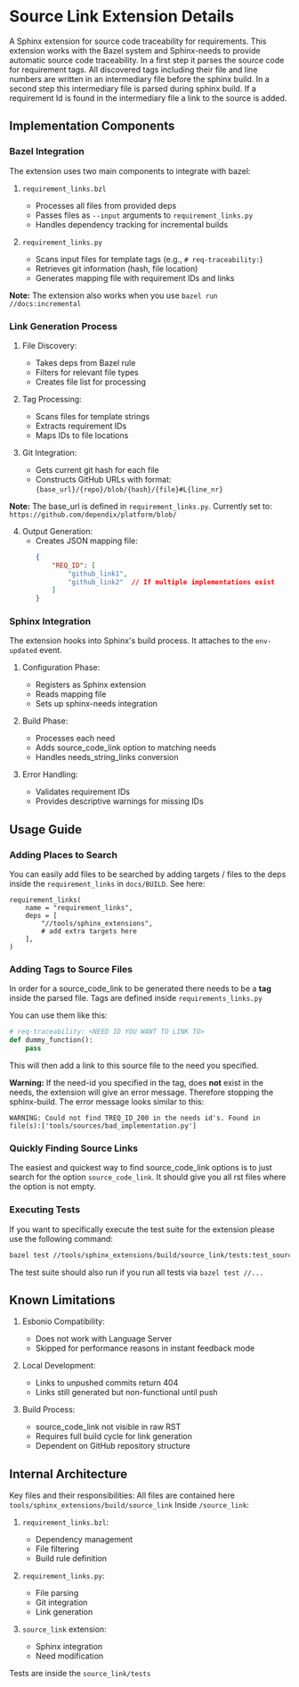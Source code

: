 # Source Link Extension Details

A Sphinx extension for source code traceability for requirements. This extension works with the Bazel system and Sphinx-needs to provide automatic source code traceability.
In a first step it parses the source code for requirement tags. All discovered tags including their file and line numbers are written in an intermediary file before the sphinx build.
In a second step this intermediary file is parsed during sphinx build. If a requirement Id is found in the intermediary file a link to the source is added.

## Implementation Components

### Bazel Integration
The extension uses two main components to integrate with bazel:

1. `requirement_links.bzl`
   - Processes all files from provided deps
   - Passes files as `--input` arguments to `requirement_links.py`
   - Handles dependency tracking for incremental builds

2. `requirement_links.py`
   - Scans input files for template tags (e.g., `# req-traceability:`)
   - Retrieves git information (hash, file location)
   - Generates mapping file with requirement IDs and links

**Note:** The extension also works when you use `bazel run //docs:incremental`

### Link Generation Process

1. File Discovery:
   - Takes deps from Bazel rule
   - Filters for relevant file types
   - Creates file list for processing

2. Tag Processing:
   - Scans files for template strings
   - Extracts requirement IDs
   - Maps IDs to file locations

3. Git Integration:
   - Gets current git hash for each file
   - Constructs GitHub URLs with format:
     `{base_url}/{repo}/blob/{hash}/{file}#L{line_nr}`

**Note:** The base_url is defined in `requirement_links.py`. Currently set to: `https://github.com/dependix/platform/blob/`

4. Output Generation:
   - Creates JSON mapping file:
     ```json
     {
         "REQ_ID": [
             "github_link1",
             "github_link2"  // If multiple implementations exist
         ]
     }
     ```

### Sphinx Integration
The extension hooks into Sphinx's build process. It attaches to the `env-updated` event.

1. Configuration Phase:
   - Registers as Sphinx extension
   - Reads mapping file
   - Sets up sphinx-needs integration

2. Build Phase:
   - Processes each need
   - Adds source_code_link option to matching needs
   - Handles needs_string_links conversion

3. Error Handling:
   - Validates requirement IDs
   - Provides descriptive warnings for missing IDs

## Usage Guide

### Adding Places to Search

You can easily add files to be searched by adding targets / files to the deps inside the 
`requirement_links` in `docs/BUILD`.
See here:

```bazel
requirement_links(
    name = "requirement_links",
    deps = [
        "//tools/sphinx_extensions", 
        # add extra targets here
    ],
)
```

### Adding Tags to Source Files

In order for a source_code_link to be generated there needs to be a **tag** inside the parsed file.
Tags are defined inside `requirements_links.py`

You can use them like this:

```python
# req-traceability: <NEED ID YOU WANT TO LINK TO>
def dummy_function():
    pass
```

This will then add a link to this source file to the need you specified.

**Warning:** If the need-id you specified in the tag, does **not** exist in the needs, the extension will give an error message.
Therefore stopping the sphinx-build.
The error message looks similar to this:

```
WARNING: Could not find TREQ_ID_200 in the needs id's. Found in file(s):['tools/sources/bad_implementation.py']
```

### Quickly Finding Source Links

The easiest and quickest way to find source_code_link options is to just search for the option `source_code_link`. It should give you all rst files 
where the option is not empty.

### Executing Tests

If you want to specifically execute the test suite for the extension please use the following command:
```bash
bazel test //tools/sphinx_extensions/build/source_link/tests:test_source_link
```

The test suite should also run if you run all tests via `bazel test //...`

## Known Limitations

1. Esbonio Compatibility:
   - Does not work with Language Server
   - Skipped for performance reasons in instant feedback mode

2. Local Development:
   - Links to unpushed commits return 404
   - Links still generated but non-functional until push

3. Build Process:
   - source_code_link not visible in raw RST
   - Requires full build cycle for link generation
   - Dependent on GitHub repository structure

## Internal Architecture

Key files and their responsibilities:
All files are contained here `tools/sphinx_extensions/build/source_link`
Inside `/source_link`:

1. `requirement_links.bzl`:
   - Dependency management
   - File filtering
   - Build rule definition

2. `requirement_links.py`:
   - File parsing
   - Git integration
   - Link generation

3. `source_link` extension:
   - Sphinx integration
   - Need modification

Tests are inside the `source_link/tests`
